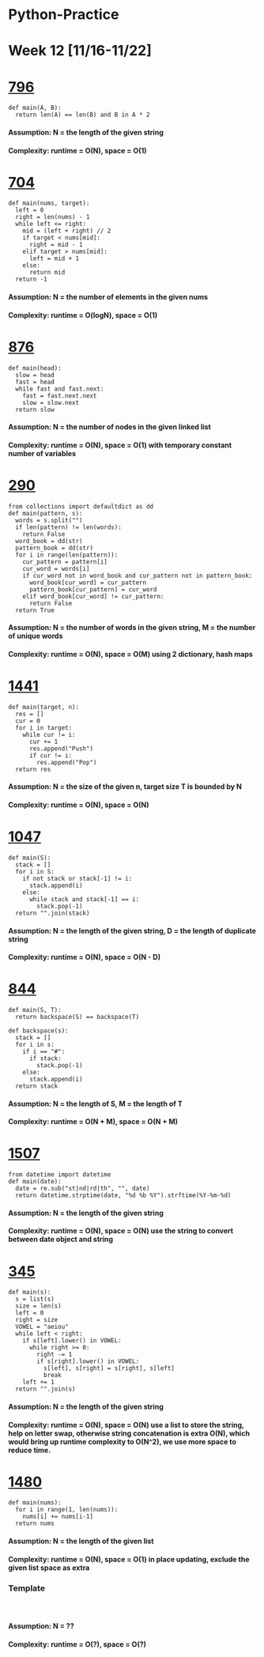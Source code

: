# Python-Practice

# Week 12 [11/16-11/22]

# [796](https://leetcode.com/problems/rotate-string/)
```
def main(A, B):
  return len(A) == len(B) and B in A * 2
```
#### Assumption: N = the length of the given string
#### Complexity: runtime = O(N), space = O(1)

# [704](https://leetcode.com/problems/binary-search/)
```
def main(nums, target):
  left = 0
  right = len(nums) - 1
  while left <= right:
    mid = (left + right) // 2
    if target < nums[mid]:
      right = mid - 1
    elif target > nums[mid]:
      left = mid + 1
    else:
      return mid
  return -1
```
#### Assumption: N = the number of elements in the given nums
#### Complexity: runtime = O(logN), space = O(1)

# [876](https://leetcode.com/problems/middle-of-the-linked-list/)
```
def main(head):
  slow = head
  fast = head
  while fast and fast.next:
    fast = fast.next.next
    slow = slow.next
  return slow
```
#### Assumption: N = the number of nodes in the given linked list
#### Complexity: runtime = O(N), space = O(1) with temporary constant number of variables

# [290](https://leetcode.com/problems/word-pattern/)
```
from collections import defaultdict as dd
def main(pattern, s):
  words = s.split("")
  if len(pattern) != len(words):
    return False
  word_book = dd(str)
  pattern_book = dd(str)
  for i in range(len(pattern)):
    cur_pattern = pattern[i]
    cur_word = words[i]
    if cur_word not in word_book and cur_pattern not in pattern_book:
      word_book[cur_word] = cur_pattern
      pattern_book[cur_pattern] = cur_word
    elif word_book[cur_word] != cur_pattern:
      return False
  return True
```
#### Assumption: N = the number of words in the given string, M = the number of unique words
#### Complexity: runtime = O(N), space = O(M) using 2 dictionary, hash maps

# [1441](https://leetcode.com/problems/build-an-array-with-stack-operations/)
```
def main(target, n):
  res = []
  cur = 0
  for i in target:
    while cur != i:
      cur += 1
      res.append("Push")
      if cur != i:
        res.append("Pop")
  return res
```
#### Assumption: N = the size of the given n, target size T is bounded by N
#### Complexity: runtime = O(N), space = O(N)

# [1047](https://leetcode.com/problems/remove-all-adjacent-duplicates-in-string/)
```
def main(S):
  stack = []
  for i in S:
    if not stack or stack[-1] != i:
      stack.append(i)
    else:
      while stack and stack[-1] == i:
        stack.pop(-1)
  return "".join(stack)
```
#### Assumption: N = the length of the given string, D = the length of duplicate string
#### Complexity: runtime = O(N), space = O(N - D)

# [844](https://leetcode.com/problems/backspace-string-compare/)
```
def main(S, T):
  return backspace(S) == backspace(T)

def backspace(s):
  stack = []
  for i in s:
    if i == "#":
      if stack:
        stack.pop(-1)
    else:
      stack.append(i)
  return stack
```
#### Assumption: N = the length of S, M = the length of T
#### Complexity: runtime = O(N + M), space = O(N + M)

# [1507](https://leetcode.com/problems/reformat-date/)
```
from datetime import datetime
def main(date):
  date = re.sub("st|nd|rd|th", "", date)
  return datetime.strptime(date, "%d %b %Y").strftime(%Y-%m-%d)
```
#### Assumption: N = the length of the given string
#### Complexity: runtime = O(N), space = O(N) use the string to convert between date object and string 

# [345](https://leetcode.com/problems/reverse-vowels-of-a-string/)
```
def main(s):
  s = list(s)
  size = len(s)
  left = 0
  right = size
  VOWEL = "aeiou"
  while left < right:
    if s[left].lower() in VOWEL:
      while right >= 0:
        right -= 1
        if s[right].lower() in VOWEL:
          s[left], s[right] = s[right], s[left]
          break
    left += 1
  return "".join(s)
```
#### Assumption: N = the length of the given string
#### Complexity: runtime = O(N), space = O(N) use a list to store the string, help on letter swap, otherwise string concatenation is extra O(N), which would bring up runtime complexity to O(N^2), we use more space to reduce time.

# [1480](https://leetcode.com/problems/running-sum-of-1d-array/)
```
def main(nums):
  for i in range(1, len(nums)):
    nums[i] += nums[i-1]
  return nums
```
#### Assumption: N = the length of the given list
#### Complexity: runtime = O(N), space = O(1) in place updating, exclude the given list space as extra

### Template
# []()
```
```
#### Assumption: N = ??
#### Complexity: runtime = O(?), space = O(?)